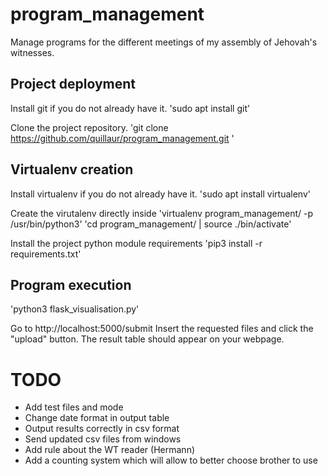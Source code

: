 # program_management
Manage programs for the different meetings of my assembly of Jehovah's witnesses.

## Project deployment
Install git if you do not already have it.
'sudo apt install git'

Clone the project repository.
'git clone https://github.com/quillaur/program_management.git '

## Virtualenv creation
Install virtualenv if you do not already have it. 
'sudo apt install virtualenv'

Create the virutalenv directly inside
'virtualenv program_management/ -p /usr/bin/python3'
'cd program_management/ | source ./bin/activate'

Install the project python module requirements
'pip3 install -r requirements.txt'

## Program execution
'python3 flask_visualisation.py'

Go to http://localhost:5000/submit
Insert the requested files and click the "upload" button.
The result table should appear on your webpage.

# TODO
- Add test files and mode
- Change date format in output table
- Output results correctly in csv format
- Send updated csv files from windows
- Add rule about the WT reader (Hermann)
- Add a counting system which will allow to better choose brother to use